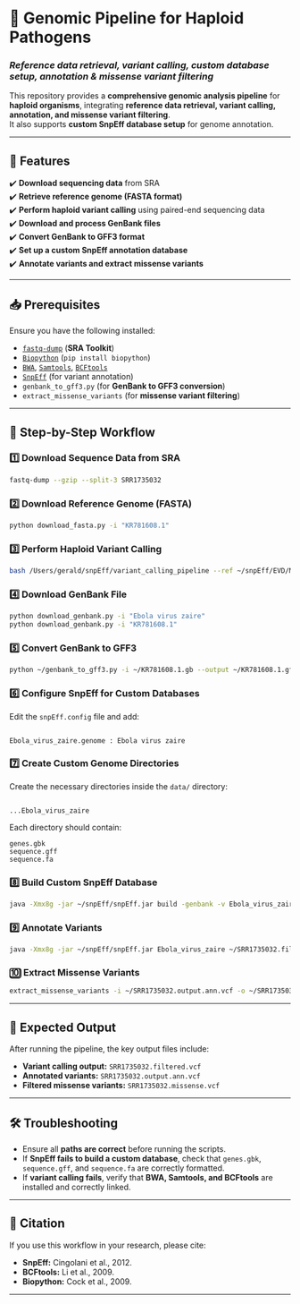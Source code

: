 # 🧬 Genomic Pipeline for Haploid Pathogens
### *Reference data retrieval, variant calling, custom database setup, annotation & missense variant filtering*

This repository provides a **comprehensive genomic analysis pipeline** for **haploid organisms**, integrating **reference data retrieval, variant calling, annotation, and missense variant filtering**.  
It also supports **custom SnpEff database setup** for genome annotation.

---

## 🚀 Features
✔️ **Download sequencing data** from SRA  
✔️ **Retrieve reference genome (FASTA format)**  
✔️ **Perform haploid variant calling** using paired-end sequencing data  
✔️ **Download and process GenBank files**  
✔️ **Convert GenBank to GFF3 format**  
✔️ **Set up a custom SnpEff annotation database**  
✔️ **Annotate variants and extract missense variants**  

---

## 📥 Prerequisites
Ensure you have the following installed:
- [`fastq-dump`](https://github.com/ncbi/sra-tools) (**SRA Toolkit**)
- [`Biopython`](https://biopython.org/) (`pip install biopython`)
- [`BWA`](http://bio-bwa.sourceforge.net/), [`Samtools`](http://www.htslib.org/), [`BCFtools`](http://www.htslib.org/)  
- [`SnpEff`](https://pcingola.github.io/SnpEff/) (for variant annotation)  
- `genbank_to_gff3.py` (for **GenBank to GFF3 conversion**)  
- `extract_missense_variants` (for **missense variant filtering**)  

---

## 📌 Step-by-Step Workflow

### **1️⃣ Download Sequence Data from SRA**
```bash
fastq-dump --gzip --split-3 SRR1735032
```

### **2️⃣ Download Reference Genome (FASTA)**
```bash
python download_fasta.py -i "KR781608.1"
```

### **3️⃣ Perform Haploid Variant Calling**
```bash
bash /Users/gerald/snpEff/variant_calling_pipeline --ref ~/snpEff/EVD/Makona-SLE.fa -1 ~/SRR1735032_1.fastq.gz -2 ~/SRR1735032_2.fastq.gz -o SRR1735032
```

### **4️⃣ Download GenBank File**
```bash
python download_genbank.py -i "Ebola virus zaire"
python download_genbank.py -i "KR781608.1"
```

### **5️⃣ Convert GenBank to GFF3**
```bash
python ~/genbank_to_gff3.py -i ~/KR781608.1.gb --output ~/KR781608.1.gff
```

### **6️⃣ Configure SnpEff for Custom Databases**
Edit the `snpEff.config` file and add:
```plaintext

Ebola_virus_zaire.genome : Ebola virus zaire
```

### **7️⃣ Create Custom Genome Directories**
Create the necessary directories inside the `data/` directory:
```plaintext

...Ebola_virus_zaire
```
Each directory should contain:
```plaintext
genes.gbk
sequence.gff
sequence.fa
```

### **8️⃣ Build Custom SnpEff Database**
```bash
java -Xmx8g -jar ~/snpEff/snpEff.jar build -genbank -v Ebola_virus_zaire
```

### **9️⃣ Annotate Variants**
```bash
java -Xmx8g -jar ~/snpEff/snpEff.jar Ebola_virus_zaire ~/SRR1735032.filtered.vcf > ~/SRR1735032.output.ann.vcf
```

### **🔟 Extract Missense Variants**
```bash
extract_missense_variants -i ~/SRR1735032.output.ann.vcf -o ~/SRR1735032.missense.vcf
```

---

## 📌 Expected Output
After running the pipeline, the key output files include:
- **Variant calling output:** `SRR1735032.filtered.vcf`
- **Annotated variants:** `SRR1735032.output.ann.vcf`
- **Filtered missense variants:** `SRR1735032.missense.vcf`

---

## 🛠️ Troubleshooting
- Ensure all **paths are correct** before running the scripts.
- If **SnpEff fails to build a custom database**, check that `genes.gbk`, `sequence.gff`, and `sequence.fa` are correctly formatted.
- If **variant calling fails**, verify that **BWA, Samtools, and BCFtools** are installed and correctly linked.

---

## 📝 Citation
If you use this workflow in your research, please cite:
- **SnpEff:** Cingolani et al., 2012.
- **BCFtools:** Li et al., 2009.
- **Biopython:** Cock et al., 2009.

---


